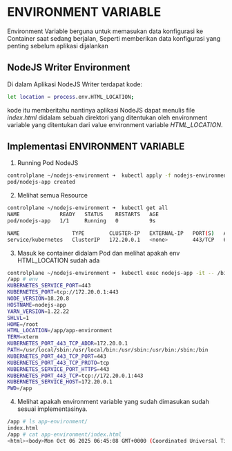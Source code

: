 # ENVIRONMENT VARIABLE
Environment Variable berguna untuk memasukan data konfigurasi ke Container saat sedang berjalan, Seperti memberikan data konfigurasi yang penting sebelum aplikasi dijalankan

## NodeJS Writer Environment
Di dalam Aplikasi NodeJS Writer terdapat kode:
```bash
let location = process.env.HTML_LOCATION;
```
kode itu memberitahu nantinya aplikasi NodeJS dapat menulis file *index.html* didalam sebuah direktori yang ditentukan oleh environment variable yang ditentukan dari value
environment variable *HTML_LOCATION*.

## Implementasi ENVIRONMENT VARIABLE

1. Running Pod NodeJS
```bash
controlplane ~/nodejs-environment ➜  kubectl apply -f nodejs-environment.yaml 
pod/nodejs-app created
```

2. Melihat semua Resource
```bash
controlplane ~/nodejs-environment ➜  kubectl get all
NAME             READY   STATUS    RESTARTS   AGE
pod/nodejs-app   1/1     Running   0          9s

NAME                 TYPE        CLUSTER-IP   EXTERNAL-IP   PORT(S)   AGE
service/kubernetes   ClusterIP   172.20.0.1   <none>        443/TCP   66s
```

3. Masuk ke container didalam Pod dan melihat apakah env HTML_LOCATION sudah ada
```bash
controlplane ~/nodejs-environment ➜  kubectl exec nodejs-app -it -- /bin/sh
/app # env
KUBERNETES_SERVICE_PORT=443
KUBERNETES_PORT=tcp://172.20.0.1:443
NODE_VERSION=18.20.8
HOSTNAME=nodejs-app
YARN_VERSION=1.22.22
SHLVL=1
HOME=/root
HTML_LOCATION=/app/app-environment
TERM=xterm
KUBERNETES_PORT_443_TCP_ADDR=172.20.0.1
PATH=/usr/local/sbin:/usr/local/bin:/usr/sbin:/usr/bin:/sbin:/bin
KUBERNETES_PORT_443_TCP_PORT=443
KUBERNETES_PORT_443_TCP_PROTO=tcp
KUBERNETES_SERVICE_PORT_HTTPS=443
KUBERNETES_PORT_443_TCP=tcp://172.20.0.1:443
KUBERNETES_SERVICE_HOST=172.20.0.1
PWD=/app
```

4. Melihat apakah environment variable yang sudah dimasukan sudah sesuai implementasinya.
```bash
/app # ls app-environment/
index.html
/app # cat app-environment/index.html 
<html><body>Mon Oct 06 2025 06:45:08 GMT+0000 (Coordinated Universal Time)</body></html>/app #
```